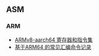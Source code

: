 ## ASM

### ARM
- [ARMv8-aarch64 寄存器和指令集](https://winddoing.github.io/post/7190.html)
- [基于ARM64 的常见汇编命令记录](https://zhuanlan.zhihu.com/p/42486116)